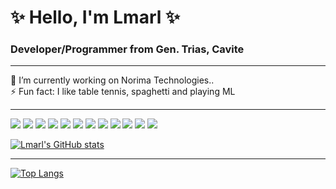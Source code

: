 <h1 className="text-center">✨ Hello, I'm Lmarl ✨</h1>
<h3> Developer/Programmer from Gen. Trias, Cavite </h3>
<hr/>
🔭 I’m currently working on Norima Technologies.. <br/>
⚡ Fun fact: I like table tennis, spaghetti and playing ML 
<hr/>
<p>
  <img src="https://img.shields.io/badge/C%2B%2B-00599C?style=for-the-badge&logo=c%2B%2B&logoColor=white" />
  <img src="https://img.shields.io/badge/Java-ED8B00?style=for-the-badge&logo=java&logoColor=white" />
  <img src="https://img.shields.io/badge/MySQL-00000F?style=for-the-badge&logo=mysql&logoColor=white" />
  <img src="https://img.shields.io/badge/HTML5-E34F26?style=for-the-badge&logo=html5&logoColor=white" />
  <img src="https://img.shields.io/badge/CSS3-1572B6?style=for-the-badge&logo=css3&logoColor=white" />
  <img src="https://img.shields.io/badge/JavaScript-323330?style=for-the-badge&logo=javascript&logoColor=F7DF1E" />
  <img src="https://img.shields.io/badge/React-20232A?style=for-the-badge&logo=react&logoColor=61DAFB" />
  <img src="https://img.shields.io/badge/Bootstrap-563D7C?style=for-the-badge&logo=bootstrap&logoColor=white" />
  <img src="https://img.shields.io/badge/json-5E5C5C?style=for-the-badge&logo=json&logoColor=white" />
  <img src="https://img.shields.io/badge/Springboot-239120?style=for-the-badge&logo=springboot&logoColor=white" />
  <img src="https://img.shields.io/badge/Visual_Studio_Code-0078D4?style=for-the-badge&logo=visual%20studio%20code&logoColor=white" />
  <img src="https://img.shields.io/badge/Windows-0078D6?style=for-the-badge&logo=windows&logoColor=white" />
</p>

[![Lmarl's GitHub stats](https://github-readme-stats.vercel.app/api?username=lcsaria&hide=issues,contribs&theme=radical)](https://github.com/lcsaria/README.md)
****
[![Top Langs](https://github-readme-stats.vercel.app/api/top-langs/?username=lcsaria&theme=radical)](https://github.com/lcsaria/README.md)

